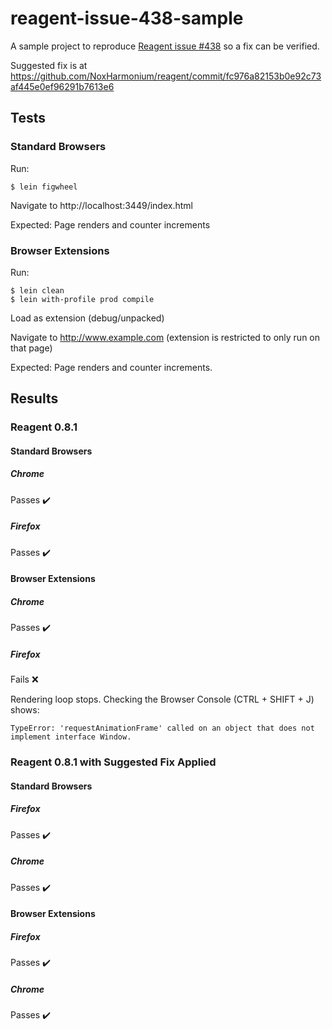 # reagent-issue-438-sample

A sample project to reproduce [Reagent issue #438](https://github.com/reagent-project/reagent/issues/438)
so a fix can be verified.

Suggested fix is at https://github.com/NoxHarmonium/reagent/commit/fc976a82153b0e92c73af445e0ef96291b7613e6

## Tests

### Standard Browsers

Run:

    $ lein figwheel

Navigate to http://localhost:3449/index.html

Expected: Page renders and counter increments

### Browser Extensions

Run:

    $ lein clean
    $ lein with-profile prod compile

Load as extension (debug/unpacked)

Navigate to http://www.example.com (extension is restricted to only run on that page)

Expected: Page renders and counter increments.

## Results 

### Reagent 0.8.1

#### Standard Browsers

##### Chrome

Passes ✔️

##### Firefox

Passes ✔️

#### Browser Extensions

##### Chrome

Passes ✔️

##### Firefox

Fails ❌

Rendering loop stops. Checking the Browser Console (CTRL + SHIFT + J) shows:

    TypeError: 'requestAnimationFrame' called on an object that does not implement interface Window.

### Reagent 0.8.1 with Suggested Fix Applied

#### Standard Browsers

##### Firefox

Passes ✔️

##### Chrome

Passes ✔️

#### Browser Extensions

##### Firefox

Passes ✔️

##### Chrome

Passes ✔️
